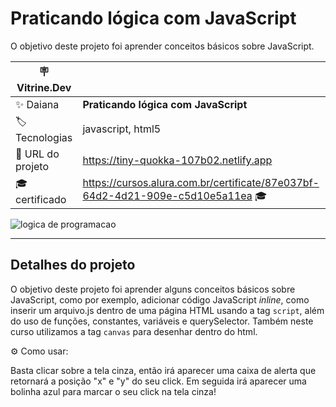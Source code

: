# Praticando lógica com JavaScript

O objetivo deste projeto foi aprender conceitos básicos sobre JavaScript.

| :placard: Vitrine.Dev |     |
| -------------  | --- |
| :sparkles: Daiana        | **Praticando lógica com JavaScript**
| :label: Tecnologias | javascript, html5
| :rocket: URL do projeto        | https://tiny-quokka-107b02.netlify.app
| :mortar_board: certificado     | https://cursos.alura.com.br/certificate/87e037bf-64d2-4d21-909e-c5d10e5a11ea 🎓

<!-- Inserir imagem com a #vitrinedev ao final do link -->
![logica de programacao](https://user-images.githubusercontent.com/69736274/220201679-e2a6a023-8fca-4b8d-994c-d759ac529355.gif#vitrinedev)


---

## Detalhes do projeto

O objetivo deste projeto foi aprender alguns conceitos básicos sobre JavaScript, 
como por exemplo, adicionar código JavaScript <em>inline</em>, como inserir um arquivo.js dentro de uma página HTML usando a tag <code>script</code>, 
além do uso de funções, constantes, variáveis e querySelector. Também neste curso utilizamos a tag <code>canvas</code> para desenhar dentro do html.

⚙ Como usar:
<p>Basta clicar sobre a tela cinza, então irá aparecer uma caixa de alerta que retornará a posição "x" e "y" do seu click.
Em seguida irá aparecer uma bolinha azul para marcar o seu click na tela cinza!</p>
